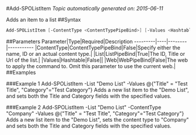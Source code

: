 #Add-SPOListItem
*Topic automatically generated on: 2015-06-11*

Adds an item to a list
##Syntax
```powershell
Add-SPOListItem [-ContentType <ContentTypePipeBind>] [-Values <Hashtable>] [-Web <WebPipeBind>] -List <ListPipeBind>
```


##Parameters
Parameter|Type|Required|Description
---------|----|--------|-----------
|ContentType|ContentTypePipeBind|False|Specify either the name, ID or an actual content type.|
|List|ListPipeBind|True|The ID, Title or Url of the list.|
|Values|Hashtable|False||
|Web|WebPipeBind|False|The web to apply the command to. Omit this parameter to use the current web.|
##Examples

###Example 1
    Add-SPOListItem -List "Demo List" -Values @{"Title" = "Test Title", "Category"="Test Category"}
Adds a new list item to the "Demo List", and sets both the Title and Category fields with the specified values.

###Example 2
    Add-SPOListItem -List "Demo List" -ContentType "Company" -Values @{"Title" = "Test Title", "Category"="Test Category"}
Adds a new list item to the "Demo List", sets the content type to "Company" and sets both the Title and Category fields with the specified values.
<!-- Ref: 6AF8DE13861DC76138B490FB609DC7B7 -->